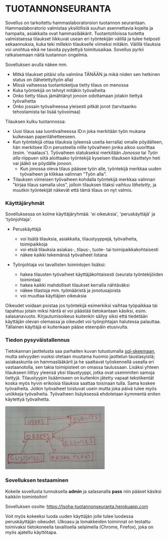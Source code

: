 # TUOTANNONSEURANTA

Sovellus on tarkoitettu hammaslaboratoroion tuotannon seurantaan. Hammaslaboratorio valmistaa yksilöllisiä suuhun asennettavia kojeita ja hampaita, asiakkaita ovat hammaslääkärit. Tuotantotiloissa tuotetta valmistaessa tilaukset liikkuvat usean eri työntekijän välillä ja tulee helposti sekaannuksia, kuka teki millekin tilaukselle viimeksi mitäkin. Välillä tilauksia voi unohtua eikä ne tavoita pyydettyä toimitusaikaa. Sovellus pyrkii ratkaisemaan näitä tuotannon ongelmia.

Sovelluksen avulla näkee mm.
* Mitkä tilaukset pitäisi olla valmiina TÄNÄÄN ja mikä niiden sen hetkinen status on (lähetetty/työn alla)
* Missä vaiheessa tuotantoketjua tietty tilaus on menossa
* Kuka työntekijä on tehnyt mitäkin työvaiheita
* Onko tietty tilaus jämähtänyt jonoon odottamaan jotakin tiettyä työvaihetta
* Onko jossain työvaiheessa yleisesti pitkät jonot (tarvitaanko tehostamista tai lisää työvoimaa)

Tilauksen kulku tuotannossa:
* Uusi tilaus saa luontivaiheessa ID:n joka merkitään työn mukana kulkevaan paperilähetteeseen.
* Kun työntekijä ottaa tilauksia (yleensä useita kerralla) omalle pöydälleen, hän merkitsee ID:n perusteella niille työvaiheen jonka aikoo suorittaa (esim. 'maalaus'). Työvaiheen statukseksi merkitään *Jonossa* tai *Työn alla* riippuen siitä aloittaako työntekijä kyseisen tilauksen käsittelyn heti vai jääkö se pöydälle jonoon.
   * Kun jonossa oleva tilaus pääsee työn alle, työntekijä merkkaa uuden työvaiheen ja klikkaa valinnan "Työn alla".
* Tilauksen viimeisen työvaiheen kohdalla työntekijä merkkaa valinnan "kirjaa tilaus samalla ulos", jolloin tilauksen tilaksi vaihtuu *lähetetty*, ja muutkin työntekijät näkevät että tämä tilaus on nyt valmis.


### Käyttäjäryhmät

Sovelluksessa on kolme käyttäjäryhmää: 'ei oikeuksia', 'peruskäyttäjä' ja 'työnjohtaja'.

* Peruskäyttäjä 
  * voi lisätä tilauksia, asiakkaita, tilaustyyppejä, työvaiheita, toimipaikkoja
  * voi etsiä tilauksia asiakas-, tilaus-, tuote- tai toimipaikkakohtaisesti
  * näkee kaikki tekemänsä työvaiheet listana

* Työnjohtaja voi tavallisten toimintojen lisäksi:
   * hakea tilausten työvaiheet käyttäjäkohtaisesti (seurata työntekijöiden toimintaa)
   * hakea kaikki mahdolliset tilaukset kerralla nähtäväksi
   * näkee tilastoja mm. työmääristä ja jonotusajoista
   * voi muuttaa käyttäjien oikeuksia
 
Oikeudet voidaan poistaa jos työntekijä esimerkiksi vaihtaa työpaikkaa tai tapahtuu jotain miksi häntä ei voi päästää tietokantaan käsiksi, esim. salasanavuoto. Kirjautumisoikeus kuitenkin säilyy siksi että tiedetään käyttäjän olevan olemassa ja oikeudet voi työnjohtajan halutessa palauttaa. Tällainen käyttäjä ei kuitenkaan pääse eteenpäin etusivulta.



### Tiedon pysyväistallennus

Tietokannan jaottelusta saa parhaiten kuvan tutustumalla [sql-skeemaan](schema.sql), mutta selvyyden vuoksi otetaan muutama huomio jaottelun taustasyistä; asiakaskunta on hammaslääkärit ja he saattavat työskennellä usealla eri vastaanotolla, sen takia toimipisteet on omassa taulussaan. Lisäksi yhteen tilaukseen liittyy yleensä yksi tilaustyyppi, jotka ovat useimmiten samoja tiettyjä. Tilaustyypin lisäämiseen on kuitenkin jätetty vapaat tekstikentät koska myös hyvin erikoisia tilauksia saattaa toisinaan tulla. Sama koskee työvaiheita. Jotkin työvaiheet toistuvat usein mutta joka päivä tulee myös uniikkeja työvaiheita. Työvaiheen lisäyksessä ehdotetaan kymmentä eniten käytettyä työvaihetta.

<img src="/documentation/tietokantakaavio.jpg" height="200" title="Tietokantakaaavio"> 

### Sovelluksen testaaminen

Kokeile sovellusta tunnuksella **admin** ja salasanalla **pass** niin pääset käsiksi kaikkiin toimintoihin! 

Sovelluksen osoite: https://tsoha-tuotannonseuranta.herokuapp.com 

Voit myös kokeeksi luoda uuden käyttäjän jolle tulee luodessa peruskäyttäjän oikeudet. Ulkoasu ja lomakkeiden toiminnat on testattu toimivaksi tietokoneella tavallisella selaimella (Chrome, Firefox), joka on myös ajateltu käyttötapa.

